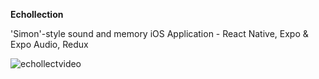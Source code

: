 **Echollection** 

'Simon'-style sound and memory iOS Application - React Native, Expo & Expo Audio, Redux

![echollectvideo](https://github.com/user-attachments/assets/ebe0c2d6-de2e-4bf1-9529-0a801608342b)
